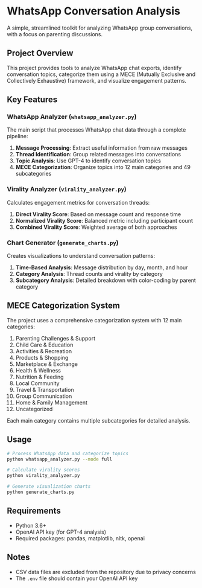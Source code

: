 # WhatsApp Conversation Analysis

A simple, streamlined toolkit for analyzing WhatsApp group conversations, with a focus on parenting discussions.

## Project Overview

This project provides tools to analyze WhatsApp chat exports, identify conversation topics, categorize them using a MECE (Mutually Exclusive and Collectively Exhaustive) framework, and visualize engagement patterns.

## Key Features

### WhatsApp Analyzer (`whatsapp_analyzer.py`)

The main script that processes WhatsApp chat data through a complete pipeline:

1. **Message Processing**: Extract useful information from raw messages
2. **Thread Identification**: Group related messages into conversations
3. **Topic Analysis**: Use GPT-4 to identify conversation topics
4. **MECE Categorization**: Organize topics into 12 main categories and 49 subcategories

### Virality Analyzer (`virality_analyzer.py`)

Calculates engagement metrics for conversation threads:

1. **Direct Virality Score**: Based on message count and response time
2. **Normalized Virality Score**: Balanced metric including participant count
3. **Combined Virality Score**: Weighted average of both approaches

### Chart Generator (`generate_charts.py`)

Creates visualizations to understand conversation patterns:

1. **Time-Based Analysis**: Message distribution by day, month, and hour
2. **Category Analysis**: Thread counts and virality by category
3. **Subcategory Analysis**: Detailed breakdown with color-coding by parent category

## MECE Categorization System

The project uses a comprehensive categorization system with 12 main categories:

1. Parenting Challenges & Support
2. Child Care & Education
3. Activities & Recreation
4. Products & Shopping
5. Marketplace & Exchange
6. Health & Wellness
7. Nutrition & Feeding
8. Local Community
9. Travel & Transportation
10. Group Communication
11. Home & Family Management
12. Uncategorized

Each main category contains multiple subcategories for detailed analysis.

## Usage

```bash
# Process WhatsApp data and categorize topics
python whatsapp_analyzer.py --mode full

# Calculate virality scores
python virality_analyzer.py

# Generate visualization charts
python generate_charts.py
```

## Requirements

- Python 3.6+
- OpenAI API key (for GPT-4 analysis)
- Required packages: pandas, matplotlib, nltk, openai

## Notes

- CSV data files are excluded from the repository due to privacy concerns
- The `.env` file should contain your OpenAI API key
